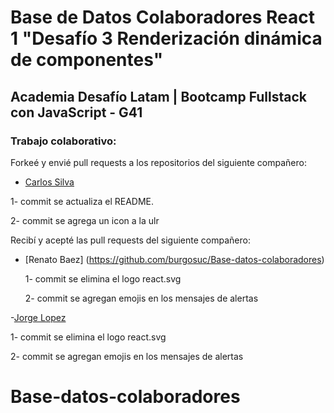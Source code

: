 # Base de Datos Colaboradores React 1 "Desafío 3 Renderización dinámica de componentes"

## Academia Desafío Latam | Bootcamp Fullstack con JavaScript - G41

### Trabajo colaborativo:

Forkeé y envié pull requests a los repositorios del siguiente compañero:

 - [Carlos Silva](https://github.com/darjnest/colaboradores)
  
  1- commit se actualiza el README.

  2- commit se agrega un icon a la ulr

Recibí y acepté las pull requests del siguiente compañero:

- [Renato Baez] (https://github.com/burgosuc/Base-datos-colaboradores)

   1-  commit se elimina el logo react.svg

   2- commit se agregan emojis en los mensajes de alertas 


-[Jorge Lopez](https://github.com/jorgelopezd)

   1-  commit se elimina el logo react.svg

   2- commit se agregan emojis en los mensajes de alertas 


# Base-datos-colaboradores

